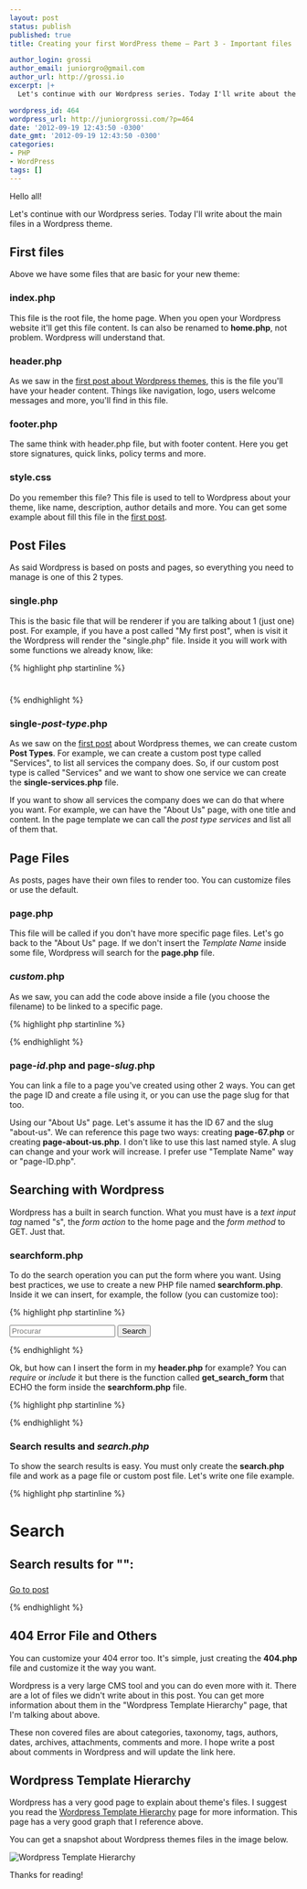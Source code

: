 ```yaml
---
layout: post
status: publish
published: true
title: Creating your first WordPress theme – Part 3 - Important files

author_login: grossi
author_email: juniorgro@gmail.com
author_url: http://grossi.io
excerpt: |+
  Let's continue with our Wordpress series. Today I'll write about the main files in a Wordpress theme, what you have to know and how them work in a Wordpress environment.

wordpress_id: 464
wordpress_url: http://juniorgrossi.com/?p=464
date: '2012-09-19 12:43:50 -0300'
date_gmt: '2012-09-19 12:43:50 -0300'
categories:
- PHP
- WordPress
tags: []
---
```

<p>Hello all!</p>
<p>Let's continue with our Wordpress series. Today I'll write about the main files in a Wordpress theme.</p>
<h2>First files</h2>
<p>Above we have some files that are basic for your new theme:</p>
<h3>index.php</h3>
<p>This file is the root file, the home page. When you open your Wordpress website it'll get this file content. Is can also be renamed to <strong>home.php</strong>, not problem. Wordpress will understand that.</p>
<h3>header.php</h3>
<p>As we saw in the <a href="http://juniorgrossi.com/creating-your-first-wordpress-theme-part-1/">first post about Wordpress themes</a>, this is the file you'll have your header content. Things like navigation, logo, users welcome messages and more, you'll find in this file.</p>
<p><a id="more"></a><a id="more-464"></a></p>
<h3>footer.php</h3>
<p>The same think with header.php file, but with footer content. Here you get store signatures, quick links, policy terms and more.</p>
<h3>style.css</h3>
<p>Do you remember this file? This file is used to tell to Wordpress about your theme, like name, description, author details and more. You can get some example about fill this file in the <a href="http://juniorgrossi.com/creating-your-first-wordpress-theme-part-1/">first post</a>.</p>
<h2>Post Files</h2>
<p>As said Wordpress is based on posts and pages, so everything you need to manage is one of this 2 types.</p>
<h3>single.php</h3>
<p>This is the basic file that will be renderer if you are talking about 1 (just one) post. For example, if you have a post called "My first post", when is visit it the Wordpress will render the "single.php" file. Inside it you will work with some functions we already know, like:</p>

{% highlight php startinline %}
<?php the_post() ?>
<h1><?php the_title() ?></h1>
<p><?php the_content() ?></p>
{% endhighlight %}

<h3>single-<em>post-type</em>.php</h3>
<p>As we saw on the <a href="http://juniorgrossi.com/creating-your-first-wordpress-theme-part-1/">first post</a> about Wordpress themes, we can create custom <strong>Post Types</strong>. For example, we can create a custom post type called "Services", to list all services the company does. So, if our custom post type is called "Services" and we want to show one service we can create the <strong>single-services.php</strong> file.</p>
<p>If you want to show all services the company does we can do that where you want. For example, we can have the "About Us" page, with one title and content. In the page template we can call the <em>post type services</em> and list all of them that.</p>
<h2>Page Files</h2>
<p>As posts, pages have their own files to render too. You can customize files or use the default.</p>
<h3>page.php</h3>
<p>This file will be called if you don't have more specific page files. Let's go back to the "About Us" page. If we don't insert the <em>Template Name</em> inside some file, Wordpress will search for the <strong>page.php</strong> file.</p>
<h3><em>custom</em>.php</h3>
<p>As we saw, you can add the code above inside a file (you choose the filename) to be linked to a specific page.</p>

{% highlight php startinline %}
<?php
/*
 * Template Name: About Us
 */
?>
{% endhighlight %}

<h3>page-<em>id</em>.php and page-<em>slug</em>.php</h3>
<p>You can link a file to a page you've created using other 2 ways. You can get the page ID and create a file using it, or you can use the page slug for that too.</p>
<p>Using our "About Us" page. Let's assume it has the ID 67 and the slug "about-us". We can reference this page two ways: creating <strong>page-67.php</strong> or creating <strong>page-about-us.php</strong>. I don't like to use this last named style. A slug can change and your work will increase. I prefer use "Template Name" way or "page-ID.php".</p>
<h2>Searching with Wordpress</h2>
<p>Wordpress has a built in search function. What you must have is a <em>text input tag</em> named "s", the <em>form action</em> to the home page and the <em>form method</em> to GET. Just that.</p>
<h3>searchform.php</h3>
<p>To do the search operation you can put the form where you want. Using best practices, we use to create a new PHP file named <strong>searchform.php</strong>. Inside it we can insert, for example, the follow (you can customize too):</p>

{% highlight php startinline %}
<?php // searchform.php ?>    
<form method="get" action="<?php echo home_url('/') ?>">
    <input type="text" placeholder="Procurar" name="s" id="query" />
    <input type="submit" value="Search" />
</form>
{% endhighlight %}

<p>Ok, but how can I insert the form in my <strong>header.php</strong> for example? You can <em>require</em> or <em>include</em> it but there is the function called <strong>get&#95;search&#95;form</strong> that ECHO the form inside the <strong>searchform.php</strong> file.</p>

{% highlight php startinline %}
<?php // Inside the header.php or the file you want ?>
<?php get_search_form() ?>
{% endhighlight %}

<h3>Search results and <em>search.php</em></h3>
<p>To show the search results is easy. You must only create the <strong>search.php</strong> file and work as a page file or custom post file. Let's write one file example.</p>

{% highlight php startinline %}
<?php get_header() ?>

<h1>Search</h1>
<h2>Search results for "<?php echo get_search_query() ?>":</h2>
<?php while (have_posts()) : the_post() ?>
    <h3><a href="<?php the_permalink() ?>"><?php the_title() ?></a></h3>
    <a href="<?php the_permalink() ?>">Go to post</a>
<?php endwhile; ?>

<?php get_footer() ?>
{% endhighlight %}

<h2>404 Error File and Others</h2>
<p>You can customize your 404 error too. It's simple, just creating the <strong>404.php</strong> file and customize it the way you want.</p>
<p>Wordpress is a very large CMS tool and you can do even more with it. There are a lot of files we didn't write about in this post. You can get more information about them in the "Wordpress Template Hierarchy" page, that I'm talking about above.</p>
<p>These non covered files are about categories, taxonomy, tags, authors, dates, archives, attachments, comments and more. I hope write a post about comments in Wordpress and will update the link here.</p>
<h2>Wordpress Template Hierarchy</h2>
<p>Wordpress has a very good page to explain about theme's files. I suggest you read the <a href="http://codex.wordpress.org/Template_Hierarchy">Wordpress Template Hierarchy</a> page for more information. This page has a very good graph that I reference above.</p>
<p>You can get a snapshot about Wordpress themes files in the image below.</p>
<p><img src="http://codex.wordpress.org/images/1/18/Template_Hierarchy.png" alt="Wordpress Template Hierarchy" /></p>
<p>Thanks for reading!</p>
